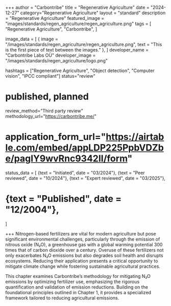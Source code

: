 +++
author = "Carbontribe"
title = "Regenerative Agriculture"
date = "2024-12-27"
category="Regenerative Agriculture"
layout = "standard"
description = "Regenerative Agriculture"
featured_image = "images/standards/regen_agriculture/regen_agriculture.png"
tags = [
    "Regenerative Agriculture",
    "Carbontribe",
]

image_data = [
  { image = "/images/standards/regen_agriculture/regen_agriculture.png", text = "This is the first piece of text between the images." },
]
developer_name = "Carbontribe Labs OÜ"
developer_image = "/images/standards/regen_agriculture/logo.png"

hashtags = ["Regenerative Agriculture", "Object detection", "Computer vision", "IPCC compliant"]
status="review"
# published, planned
review_method="Third party review"
methodology_url="https://carbontribe.me/"
# application_form_url="https://airtable.com/embed/appLDP225PpbVDZbe/pagIY9wvRnc9342II/form"
status_data = [
  {text = "Initiated", date = "03/2024"},
  {text = "Peer reviewed", date = "10/2024"},
  {text = "Expert reviewed", date = "03/2025"},
  # {text = "Published", date = "12/2004"},
]

+++
Nitrogen-based fertilizers are vital for modern agriculture but pose significant environmental challenges, particularly through the emission of nitrous oxide (N₂O), a greenhouse gas with a global warming potential 300 times that of carbon dioxide over a century. Overuse of these fertilizers not only exacerbates N₂O emissions but also degrades soil health and disrupts ecosystems. Reducing their application presents a critical opportunity to mitigate climate change while fostering sustainable agricultural practices.

This chapter examines Carbontribe’s methodology for mitigating N₂O emissions by optimizing fertilizer use, emphasizing the rigorous quantification and validation of emission reductions. Building on the foundational principles outlined in Chapter 1, it provides a specialized framework tailored to reducing agricultural emissions.
